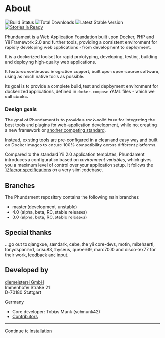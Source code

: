 About
=====

[![Build Status](https://travis-ci.org/phundament/app.svg?branch=master)](https://travis-ci.org/phundament/app)
[![Total Downloads](https://poser.pugx.org/phundament/app/downloads.png)](https://packagist.org/packages/phundament/app)
[![Latest Stable Version](https://poser.pugx.org/phundament/app/v/stable.png)](https://packagist.org/packages/phundament/app)
[![Stories in Ready](https://badge.waffle.io/phundament/app.png?label=ready&title=Ready)](https://waffle.io/phundament/app)


Phundament is a Web Application Foundation built upon Docker, PHP and Yii Framework 2.0 and further tools, providing a consistent environment for rapidly developing web
applications - from development to deployment.


It is a dockerized toolset for rapid prototyping, developing, testing, building and deploying high-quality web applications.


It features continuous integration support, built upon open-source software, using as much native tools as possible.

Its goal is to provide a complete build, test and deployment environment for dockerized applications, defined in `docker-compose` YAML files - which we call stacks.




### Design goals

The goal of Phundament is to provide a rock-solid base for integrating the best tools and plugins for web-application development, 
while not creating a new framework or [another competing standard](http://xkcd.com/927/). 

Instead, existing tools are pre-configured in a clean and easy way and built on Docker images to ensure 100% compatibility across different platforms.

Compared to the standard Yii 2.0 application templates, Phundament introduces a configuration based on *environment variables*,
which gives you a maximum level of control over your application setup. It follows the [12factor specifications](http://12factor.net) on a very slim codebase.



Branches
--------

The Phundament repository contains the following main branches:

- master (development, unstable)
- 4.0 (alpha, beta, RC, stable releases)
- 3.0 (alpha, beta, RC, stable releases)


Special thanks
--------------

...go out to qiangxue, samdark, cebe, the yii core-devs, motin, mikehaertl, tonydspaniard, crisu83, thyseus, quexer69, marc7000 and disco-tex77 for their work, feedback and input.


Developed by
------------

[diemeisterei GmbH](http://diemeisterei.de)  
Immenhofer Straße 21  
D-70180 Stuttgart

Germany

- Core developer: Tobias Munk (schmunk42)
- [Contributors](https://github.com/phundament/app/graphs/contributors)

---

Continue to [Installation](../2-setup/installation.md)
